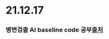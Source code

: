 # 21.12.17 
### 병변검출 AI baseline code 공부[출처](https://dacon.io/competitions/official/235855/codeshare/3725?page=1&dtype=recent)


